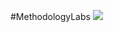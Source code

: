 #MethodologyLabs
<a href="https://codeclimate.com/github/LordFoggy/MethodologyLabs/maintainability"><img src="https://api.codeclimate.com/v1/badges/3bf8de86b391480a0363/maintainability" /></a>
